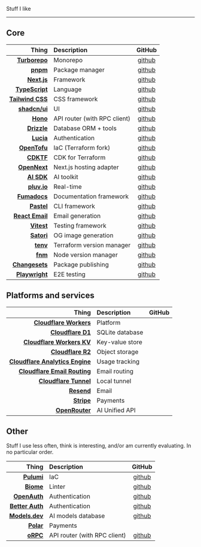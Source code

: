 Stuff I like

---

## Core

| Thing                                                        | Description                    | GitHub                                                        |
|-------------------------------------------------------------:|:-------------------------------|:-------------------------------------------------------------:|
| [**Turborepo**](https://turbo.build/)                        | Monorepo                       | [github](https://github.com/vercel/turborepo)                 |
| [**pnpm**](https://pnpm.io/)                                 | Package manager                | [github](https://github.com/pnpm/pnpm)                        |
| [**Next.js**](https://nextjs.org/)                           | Framework                      | [github](https://github.com/vercel/next.js)                   |
| [**TypeScript**](https://www.typescriptlang.org/)            | Language                       | [github](https://github.com/vercel/next.js)                   |
| [**Tailwind CSS**](https://tailwindcss.com/)                 | CSS framework                  | [github](https://github.com/tailwindlabs/tailwindcss)         |
| [**shadcn/ui**](https://ui.shadcn.com/)                      | UI                             | [github](https://github.com/shadcn-ui/ui)                     |
| [**Hono**](https://hono.dev/)                                | API router (with RPC client)   | [github](https://github.com/honojs/hono)                      |
| [**Drizzle**](https://orm.drizzle.team/)                     | Database ORM + tools           | [github](https://github.com/drizzle-team/drizzle-orm)         |
| [**Lucia**](https://lucia-auth.com/)                         | Authentication                 | [github](https://github.com/lucia-auth/lucia)                 |
| [**OpenTofu**](https://opentofu.org/)                        | IaC (Terraform fork)           | [github](https://github.com/opentofu/opentofu)                |
| [**CDKTF**](https://developer.hashicorp.com/terraform/cdktf) | CDK for Terraform              | [github](https://github.com/hashicorp/terraform-cdk)          |
| [**OpenNext**](https://opennext.js.org/)                     | Next.js hosting adapter        | [github](https://github.com/opennextjs/opennextjs-cloudflare) |
| [**AI SDK**](https://ai-sdk.dev/)                            | AI toolkit                     | [github](https://github.com/vercel/ai)                        |
| [**pluv.io**](https://www.pluv.io/)                          | Real-time                      | [github](https://github.com/pluv-io/pluv)                     |
| [**Fumadocs**](https://fumadocs.dev/)                        | Documentation framework        | [github](https://github.com/fuma-nama/fumadocs)               |
| [**Pastel**](https://github.com/vadimdemedes/pastel)         | CLI framework                  | [github](https://github.com/vadimdemedes/pastel)              |
| [**React Email**](https://react.email/)                      | Email generation               | [github](https://github.com/resend/react-email)               |
| [**Vitest**](https://vitest.dev/)                            | Testing framework              | [github](https://github.com/vitest-dev/vitest)                |
| [**Satori**](https://github.com/vercel/satori)               | OG image generation            | [github](https://github.com/vercel/satori)                    |
| [**tenv**](https://tofuutils.github.io/tenv/)                | Terraform version manager      | [github](https://github.com/tofuutils/tenv)                   |
| [**fnm**](https://github.com/Schniz/fnm)                     | Node version manager           | [github](https://github.com/Schniz/fnm)                       |
| [**Changesets**](https://github.com/changesets/changesets)   | Package publishing             | [github](https://github.com/changesets/changesets)            |
| [**Playwright**](https://playwright.dev/)                    | E2E testing                    | [github](https://github.com/microsoft/playwright)             |

## Platforms and services

| Thing                                                                                                   | Description     | GitHub                                                        |
|--------------------------------------------------------------------------------------------------------:|:----------------|:-------------------------------------------------------------:|
| [**Cloudflare Workers**](https://workers.cloudflare.com/)                                               | Platform        |                                                               |
| [**Cloudflare D1**](https://www.cloudflare.com/developer-platform/products/d1/)                         | SQLite database |                                                               |
| [**Cloudflare Workers KV**](https://www.cloudflare.com/developer-platform/products/workers-kv/)         | Key-value store |                                                               |
| [**Cloudflare R2**](https://www.cloudflare.com/developer-platform/products/r2/)                         | Object storage  |                                                               |
| [**Cloudflare Analytics Engine**](https://developers.cloudflare.com/analytics/analytics-engine/)        | Usage tracking  |                                                               |
| [**Cloudflare Email Routing**](https://www.cloudflare.com/developer-platform/products/email-routing/)   | Email routing   |                                                               |
| [**Cloudflare Tunnel**](https://developers.cloudflare.com/cloudflare-one/connections/connect-networks/) | Local tunnel    |                                                               |
| [**Resend**](https://resend.com/)                                                                       | Email           |                                                               |
| [**Stripe**](https://stripe.com/)                                                                       | Payments        |                                                               |
| [**OpenRouter**](https://openrouter.ai/)                                                                | AI Unified API  |                                                               |

## Other

Stuff I use less often, think is interesting, and/or am currently evaluating. In no particular order.

| Thing                                               | Description                  | GitHub                                               |
|----------------------------------------------------:|:-----------------------------|:----------------------------------------------------:|
| [**Pulumi**](https://www.pulumi.com/)               | IaC                          | [github](https://github.com/pulumi/pulumi)           |
| [**Biome**](https://biomejs.dev/)                   | Linter                       | [github](https://github.com/biomejs/biome)           |
| [**OpenAuth**](https://openauth.js.org/)            | Authentication               | [github](https://github.com/sst/openauth)            |
| [**Better Auth**](https://www.better-auth.com/)     | Authentication               | [github](https://github.com/better-auth/better-auth) |
| [**Models.dev**](https://github.com/sst/models.dev) | AI models database           | [github](https://github.com/sst/models.dev)          |
| [**Polar**](https://polar.sh/)                      | Payments                     |                                                      |
| [**oRPC**](https://orpc.unnoq.com/)                 | API router (with RPC client) | [github](https://github.com/unnoq/orpc)              |

